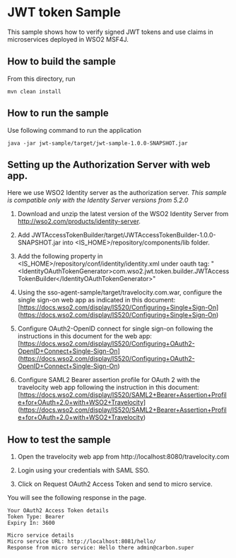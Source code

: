 # JWT token Sample

This sample shows how to verify signed JWT tokens and use claims in microservices deployed in WSO2 MSF4J.

## How to build the sample

From this directory, run

```
mvn clean install
```

## How to run the sample

Use following command to run the application

```
java -jar jwt-sample/target/jwt-sample-1.0.0-SNAPSHOT.jar
```

## Setting up the Authorization Server with web app.

Here we use WSO2 Identity server as the authorization server.
*This sample is compatible only with the Identity Server versions from 5.2.0*

1) Download and unzip the latest version of the WSO2 Identity Server from http://wso2.com/products/identity-server.

2) Add JWTAccessTokenBuilder/target/JWTAccessTokenBuilder-1.0.0-SNAPSHOT.jar into \<IS_HOME\>/repository/components/lib folder.

3) Add the following property in <IS_HOME>/repository/conf/identity/identity.xml under oauth tag:
"\<IdentityOAuthTokenGenerator\>com.wso2.jwt.token.builder.JWTAccessTokenBuilder\</IdentityOAuthTokenGenerator\>"

4) Using the sso-agent-sample/target/travelocity.com.war, configure the single sign-on web app as indicated in this
document:
[https://docs.wso2.com/display/IS520/Configuring+Single+Sign-On]
(https://docs.wso2.com/display/IS520/Configuring+Single+Sign-On)

5) Configure OAuth2-OpenID connect for single sign-on following the instructions in this document for the web app:
[https://docs.wso2.com/display/IS520/Configuring+OAuth2-OpenID+Connect+Single-Sign-On]
(https://docs.wso2.com/display/IS520/Configuring+OAuth2-OpenID+Connect+Single-Sign-On)

6) Configure SAML2 Bearer assertion profile for OAuth 2 with the travelocity web app following the instruction in
this document:
 [https://docs.wso2.com/display/IS520/SAML2+Bearer+Assertion+Profile+for+OAuth+2.0+with+WSO2+Travelocity]
 (https://docs.wso2.com/display/IS520/SAML2+Bearer+Assertion+Profile+for+OAuth+2.0+with+WSO2+Travelocity)

## How to test the sample

1) Open the travelocity web app from http://localhost:8080/travelocity.com

2) Login using your credentials with SAML SSO.

3) Click on Request OAuth2 Access Token and send to micro service.

You will see the following response in the page.

```
Your OAuth2 Access Token details
Token Type: Bearer
Expiry In: 3600

Micro service details
Micro service URL: http://localhost:8081/hello/
Response from micro service: Hello there admin@carbon.super
```
